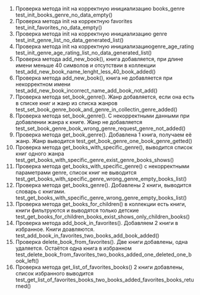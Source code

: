 1. Проверка метода init на корректную инициализацию books_genre
test_init_books_genre_no_data_empty()
2. Проверка метода init на корректную favorites
test_init_favorites_no_data_empty()
3. Проверка метода init на корректную инициализацию genre
test_init_genre_list_no_data_generated_list()
4. Проверка метода init на корректную инициализациюgenre_age_rating
test_init_genre_age_rating_list_no_data_generated_list()
5. Проверка метода add_new_book(), книга добавляется, при длине имени меньше 40 символов и отсутствии в коллекции
test_add_new_book_name_lenght_less_40_book_added()
6. Проверка метода add_new_book(), книга не добавляется при некорректном имени
test_add_new_book_incorrect_name_add_book_not_add()
7. Проверка метода set_book_genre(). Жанр добавляется, если она есть в списке книг и жанр из списка жанров
test_set_book_genre_book_and_genre_in_collectin_genre_added()
8. Проверка метода set_book_genre(). С некорректными данными при добавлении жанра к книге. Жанр не добавляется
test_set_book_genre_book_wrong_genre_request_genre_not_added()
9. Проверка метода get_book_genre(). Добавлена 1 книга, получаем её жанр. Жанр выводится
test_get_book_genre_one_book_genre_getted()    
10. Проверка метода get_books_with_specific_genre(), выводится список книг одного жанра
test_get_books_with_specific_genre_exist_genre_books_shows()
11. Проверка метода get_books_with_specific_genre() с некорректными параметрами genre, список книг не выводится
test_get_books_with_specific_genre_wrong_genre_empty_books_list()
12. Проверка метода get_books_genre(). Добавлены 2 книги, выводится словарь с книгами.
test_get_books_with_specific_genre_wrong_genre_empty_books_list()
13. Проверка метода get_books_for_children() в коллекции есть книги, книги фильтруются и выводятся только детские
test_get_books_for_children_books_exist_shows_only_children_books()
14. Проверка метода add_book_in_favorites(). Добавляем 2 книги в избранное. Книги доавляются.
test_add_book_in_favorites_two_books_add_book_added()
15. Проверка delete_book_from_favorites(). Две книги добавлены, одна удаляется. Остаётся одна книга в избранном
test_delete_book_from_favorites_two_books_added_one_deleted_one_book_left()
16. Проверка метода get_list_of_favorites_books() 2 книги добавлены, список избранного выводится
test_get_list_of_favorites_books_two_books_added_favorites_books_returned()
